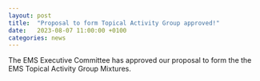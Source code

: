 ```yaml
---
layout: post
title:  "Proposal to form Topical Activity Group approved!"
date:   2023-08-07 11:00:00 +0100
categories: news
---
```


The EMS Executive Committee has approved our proposal to form the the EMS Topical Activity Group Mixtures.
